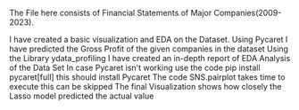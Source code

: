 The File here consists of Financial Statements of Major Companies(2009-2023).

I have created a basic visualization and EDA on the Dataset.
Using Pycaret I have predicted the Gross Profit of the given companies in the dataset
Using the Library ydata_profiling I have created an in-depth report of EDA Analysis of the Data Set
In case Pycaret isn't working use the code pip install pycaret[full] this should install Pycaret
The code SNS.pairplot takes time to execute this can be skipped
The final Visualization shows how closely the Lasso model predicted the actual value
